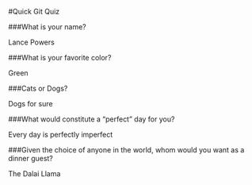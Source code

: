 #Quick Git Quiz

###What is your name?

Lance Powers

###What is your favorite color?

Green

###Cats or Dogs?

Dogs for sure

###What would constitute a “perfect” day for you?

Every day is perfectly imperfect

###Given the choice of anyone in the world, whom would you want as a dinner guest?

The Dalai Llama
